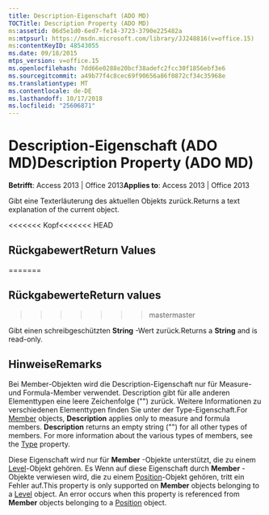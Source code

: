 ```yaml
---
title: Description-Eigenschaft (ADO MD)
TOCTitle: Description Property (ADO MD)
ms:assetid: 06d5e1d0-6ed7-fe14-3723-3790e225482a
ms:mtpsurl: https://msdn.microsoft.com/library/JJ248816(v=office.15)
ms:contentKeyID: 48543055
ms.date: 09/18/2015
mtps_version: v=office.15
ms.openlocfilehash: 7dd66e0288e20bcf38adefc2fcc30f1856ebf3e6
ms.sourcegitcommit: a49b77f4c8cec69f90656a86f0872cf34c35968e
ms.translationtype: MT
ms.contentlocale: de-DE
ms.lasthandoff: 10/17/2018
ms.locfileid: "25606871"
---
```

# <a name="description-property-ado-md"></a><span data-ttu-id="bbaec-102">Description-Eigenschaft (ADO MD)</span><span class="sxs-lookup"><span data-stu-id="bbaec-102">Description Property (ADO MD)</span></span>


<span data-ttu-id="bbaec-103">**Betrifft**: Access 2013 | Office 2013</span><span class="sxs-lookup"><span data-stu-id="bbaec-103">**Applies to**: Access 2013 | Office 2013</span></span>

<span data-ttu-id="bbaec-104">Gibt eine Texterläuterung des aktuellen Objekts zurück.</span><span class="sxs-lookup"><span data-stu-id="bbaec-104">Returns a text explanation of the current object.</span></span>

<span data-ttu-id="bbaec-105"><<<<<<< Kopf</span><span class="sxs-lookup"><span data-stu-id="bbaec-105"><<<<<<< HEAD</span></span>
## <a name="return-values"></a><span data-ttu-id="bbaec-106">Rückgabewert</span><span class="sxs-lookup"><span data-stu-id="bbaec-106">Return Values</span></span>
=======
## <a name="return-values"></a><span data-ttu-id="bbaec-107">Rückgabewerte</span><span class="sxs-lookup"><span data-stu-id="bbaec-107">Return values</span></span>
>>>>>>> <span data-ttu-id="bbaec-108">master</span><span class="sxs-lookup"><span data-stu-id="bbaec-108">master</span></span>

<span data-ttu-id="bbaec-109">Gibt einen schreibgeschützten **String** -Wert zurück.</span><span class="sxs-lookup"><span data-stu-id="bbaec-109">Returns a **String** and is read-only.</span></span>

## <a name="remarks"></a><span data-ttu-id="bbaec-110">Hinweise</span><span class="sxs-lookup"><span data-stu-id="bbaec-110">Remarks</span></span>

<span data-ttu-id="bbaec-p101">Bei Member-Objekten wird die Description-Eigenschaft nur für Measure- und Formula-Member verwendet. Description gibt für alle anderen Elementtypen eine leere Zeichenfolge ("") zurück. Weitere Informationen zu verschiedenen Elementtypen finden Sie unter der Type-Eigenschaft.</span><span class="sxs-lookup"><span data-stu-id="bbaec-p101">For [Member](member-object-ado-md.md) objects, **Description** applies only to measure and formula members. **Description** returns an empty string ("") for all other types of members. For more information about the various types of members, see the [Type](type-property-ado-md.md) property.</span></span>

<span data-ttu-id="bbaec-p102">Diese Eigenschaft wird nur für **Member** -Objekte unterstützt, die zu einem [Level](level-object-ado-md.md)-Objekt gehören. Es Wenn auf diese Eigenschaft durch **Member** -Objekte verwiesen wird, die zu einem [Position](position-object-ado-md.md)-Objekt gehören, tritt ein Fehler auf.</span><span class="sxs-lookup"><span data-stu-id="bbaec-p102">This property is only supported on **Member** objects belonging to a [Level](level-object-ado-md.md) object. An error occurs when this property is referenced from **Member** objects belonging to a [Position](position-object-ado-md.md) object.</span></span>

